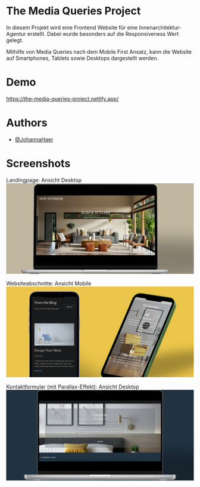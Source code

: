 # The Media Queries Project
In diesem Projekt wird eine Frontend Website für eine Innenarchitektur-Agentur erstellt. Dabei wurde besonders auf die Responsiveness Wert gelegt.

Mithilfe von Media Queries nach dem Mobile First Ansatz, kann die Website auf Smartphones, Tablets sowie Desktops dargestellt werden.

# Demo
https://the-media-queries-project.netlify.app/

# Authors
- [@JohannaHaer](https://github.com/JohannaHaer)

# Screenshots
Landingpage: Ansicht Desktop
![Mockup Website Landingpage](./assets/img/1.png)

Websiteabschnitte: Ansicht Mobile
![Mockup Website Mobile Version](./assets/img/2.png)

Kontaktformular (mit Parallax-Effekt): Ansicht Desktop
![Mockup Website Desktop Version](./assets/img/3.png)